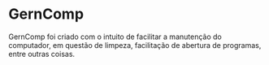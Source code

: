 # GernComp
GernComp foi criado com o intuito de facilitar a manutenção do computador, em questão de limpeza, facilitação de abertura de programas, entre outras coisas.
